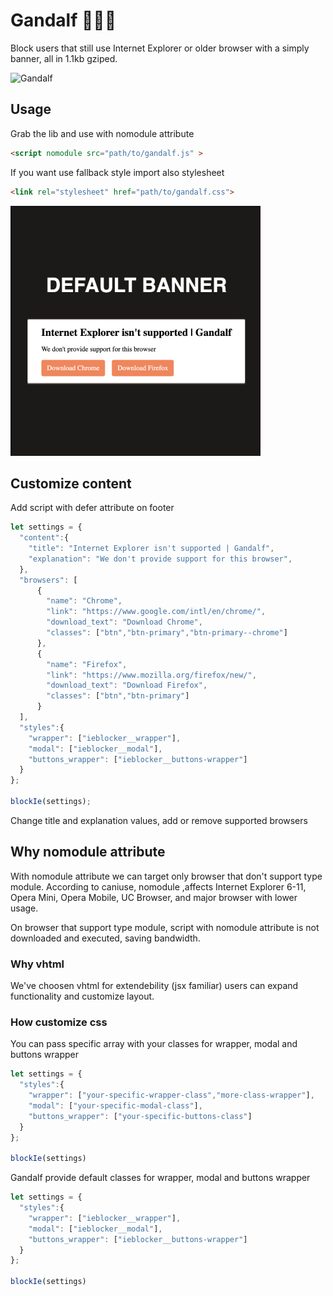 # Gandalf 🧙🏻‍♂️

Block users that still use Internet Explorer or older browser with a simply banner, all in 1.1kb gziped.

![Gandalf](https://media.giphy.com/media/njYrp176NQsHS/giphy.gif)

## Usage
Grab the lib and use with nomodule attribute
```html
<script nomodule src="path/to/gandalf.js" >
```

If you want use fallback style import also stylesheet
```html
<link rel="stylesheet" href="path/to/gandalf.css">
```
![Default Apparence Gandalf](./screenshot.png)


## Customize content
Add script with defer attribute on footer
```javascript
let settings = {
  "content":{
    "title": "Internet Explorer isn't supported | Gandalf",
    "explanation": "We don't provide support for this browser",
  },
  "browsers": [
      {
        "name": "Chrome",
        "link": "https://www.google.com/intl/en/chrome/",
        "download_text": "Download Chrome",
        "classes": ["btn","btn-primary","btn-primary--chrome"]
      },
      {
        "name": "Firefox",
        "link": "https://www.mozilla.org/firefox/new/",
        "download_text": "Download Firefox",
        "classes": ["btn","btn-primary"]
      }
  ],
  "styles":{
    "wrapper": ["ieblocker__wrapper"],
    "modal": ["ieblocker__modal"],
    "buttons_wrapper": ["ieblocker__buttons-wrapper"]
  }
};

blockIe(settings);
```
Change title and explanation values, add or remove supported browsers

## Why nomodule attribute
With nomodule attribute we can target only browser that don't support type module.
According to caniuse, nomodule ,affects Internet Explorer 6-11, Opera Mini, Opera Mobile, UC Browser, and major browser with lower usage.

On browser that support type module, script with nomodule attribute is not downloaded and executed, saving bandwidth.

### Why vhtml
We've choosen vhtml for extendebility (jsx familiar) users can expand functionality and customize layout.

### How customize css
You can pass specific array with your classes for wrapper, modal and buttons wrapper

```javascript
let settings = {
  "styles":{
    "wrapper": ["your-specific-wrapper-class","more-class-wrapper"],
    "modal": ["your-specific-modal-class"],
    "buttons_wrapper": ["your-specific-buttons-class"]
  }
};

blockIe(settings)
```

Gandalf provide default classes for wrapper, modal and buttons wrapper
```javascript
let settings = {
  "styles":{
    "wrapper": ["ieblocker__wrapper"],
    "modal": ["ieblocker__modal"],
    "buttons_wrapper": ["ieblocker__buttons-wrapper"]
  }
};

blockIe(settings)
```
